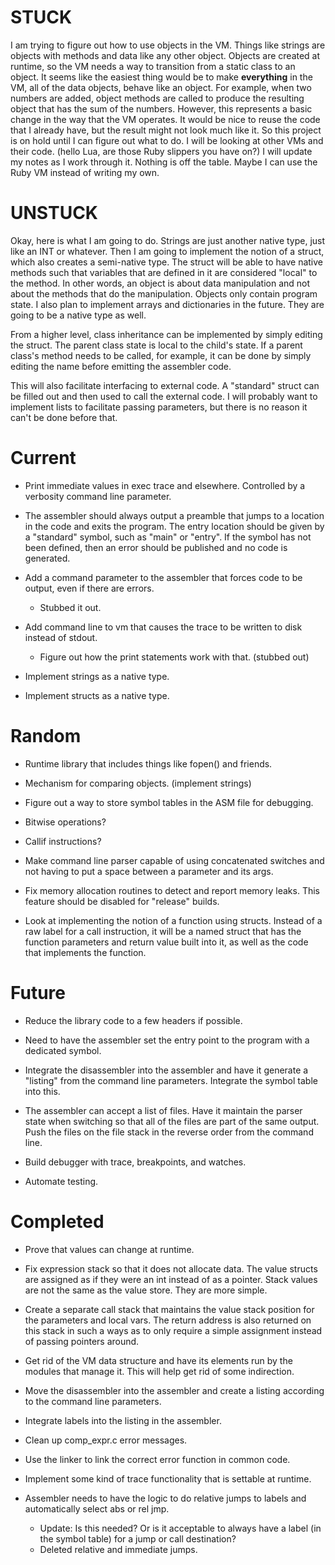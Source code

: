 
# STUCK
I am trying to figure out how to use objects in the VM. Things like strings are objects with methods and data like any other object. Objects are created at runtime, so the VM needs a way to transition from a static class to an object. It seems like the easiest thing would be to make **everything** in the VM, all of the data objects, behave like an object. For example, when two numbers are added, object methods are called to produce the resulting object that has the sum of the numbers. However, this represents a basic change in the way that the VM operates. It would be nice to reuse the code that I already have, but the result might not look much like it. So this project is on hold until I can figure out what to do. I will be looking at other VMs and their code. (hello Lua, are those Ruby slippers you have on?) I will update my notes as I work through it. Nothing is off the table. Maybe I can use the Ruby VM instead of writing my own.

# UNSTUCK
Okay, here is what I am going to do. Strings are just another native type, just like an INT or whatever. Then I am going to implement the notion of a struct, which also creates a semi-native type. The struct will be able to have native methods such that variables that are defined in it are considered "local" to the method. In other words, an object is about data manipulation and not about the methods that do the manipulation. Objects only contain program state. I also plan to implement arrays and dictionaries in the future. They are going to be a native type as well.

From a higher level, class inheritance can be implemented by simply editing the struct. The parent class state is local to the child's state. If a parent class's method needs to be called, for example, it can be done by simply editing the name before emitting the assembler code.

This will also facilitate interfacing to external code. A "standard" struct can be filled out and then used to call the external code. I will probably want to implement lists to facilitate passing parameters, but there is no reason it can't be done before that.

# Current

* Print immediate values in exec trace and elsewhere. Controlled by a verbosity command line parameter.

* The assembler should always output a preamble that jumps to a location in the code and exits the program. The entry location should be given by a "standard" symbol, such as "main" or "entry". If the symbol has not been defined, then an error should be published and no code is generated.

* Add a command parameter to the assembler that forces code to be output, even if there are errors.
    * Stubbed it out.

* Add command line to vm that causes the trace to be written to disk instead of stdout.
    * Figure out how the print statements work with that. (stubbed out)

* Implement strings as a native type.

* Implement structs as a native type.

# Random

* Runtime library that includes things like fopen() and friends.

* Mechanism for comparing objects. (implement strings)

* Figure out a way to store symbol tables in the ASM file for debugging.

* Bitwise operations?

* Callif instructions?

* Make command line parser capable of using concatenated switches and not having to put a space between a parameter and its args.

* Fix memory allocation routines to detect and report memory leaks. This feature should be disabled for "release" builds.

* Look at implementing the notion of a function using structs. Instead of a raw label for a call instruction, it will be a named struct that has the function parameters and return value built into it, as well as the code that implements the function.

# Future

* Reduce the library code to a few headers if possible.

* Need to have the assembler set the entry point to the program with a dedicated symbol.

* Integrate the disassembler into the assembler and have it generate a "listing" from the command line parameters. Integrate the symbol table into this.

* The assembler can accept a list of files. Have it maintain the parser state when switching so that all of the files are part of the same output. Push the files on the file stack in the reverse order from the command line.

* Build debugger with trace, breakpoints, and watches.

* Automate testing.

# Completed

* Prove that values can change at runtime.

* Fix expression stack so that it does not allocate data. The value structs are assigned as if they were an int instead of as a pointer. Stack values are not the same as the value store. They are more simple.

* Create a separate call stack that maintains the value stack position for the parameters and local vars. The return address is also returned on this stack in such a ways as to only require a simple assignment instead of passing pointers around.

* Get rid of the VM data structure and have its elements run by the modules that manage it. This will help get rid of some indirection.

* Move the disassembler into the assembler and create a listing according to the command line parameters.

* Integrate labels into the listing in the assembler.

* Clean up comp_expr.c error messages.

* Use the linker to link the correct error function in common code.

* Implement some kind of trace functionality that is settable at runtime.

* Assembler needs to have the logic to do relative jumps to labels and automatically select abs or rel jmp.
    * Update: Is this needed? Or is it acceptable to always have a label (in the symbol table) for a jump or call destination?
    * Deleted relative and immediate jumps.

